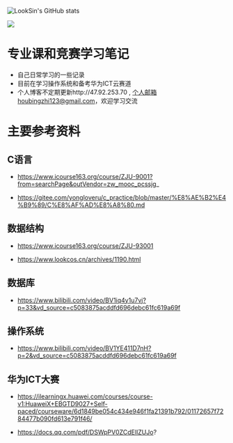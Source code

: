 ![LookSin's GitHub stats](https://github-readme-stats.vercel.app/api?username=LookSin&show_icons=true)

<img src="https://img.shields.io/badge/gitHub-%E8%AE%A9%E8%87%AA%E6%88%91%E4%BB%8B%E7%BB%8D%E5%8F%98%E5%BE%97%E6%9B%B4%E5%A5%BD-brightgreen" />

# 专业课和竞赛学习笔记

   * 自己日常学习的一些记录  
   * 目前在学习操作系统和备考华为ICT云赛道
   * 个人博客不定期更新http://47.92.253.70 , 个人邮箱houbingzhi123@gmail.com，欢迎学习交流
  


# 主要参考资料

## C语言

   * https://www.icourse163.org/course/ZJU-9001?from=searchPage&outVendor=zw_mooc_pcssjg_
 
   * https://gitee.com/yongloveru/c_practice/blob/master/%E8%AE%B2%E4%B9%89/C%E8%AF%AD%E8%A8%80.md
 
## 数据结构

   * https://www.icourse163.org/course/ZJU-93001
 
   * https://www.lookcos.cn/archives/1190.html

## 数据库

   * https://www.bilibili.com/video/BV1iq4y1u7vj?p=33&vd_source=c5083875acddfd696debc61fc619a69f
   
## 操作系统

   * https://www.bilibili.com/video/BV1YE411D7nH?p=2&vd_source=c5083875acddfd696debc61fc619a69f
   
## 华为ICT大赛
   * https://ilearningx.huawei.com/courses/course-v1:HuaweiX+EBGTD9027+Self-paced/courseware/6d1849be054c434e946f1fa21391b792/01172657f7284477b090fd613e791f46/
   
   * https://docs.qq.com/pdf/DSWpPV0ZCdElIZUJo?

